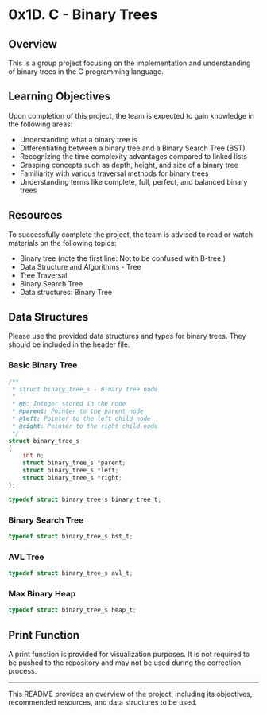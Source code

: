 # 0x1D. C - Binary Trees

## Overview

This is a group project focusing on the implementation and understanding of binary trees in the C programming language.

## Learning Objectives

Upon completion of this project, the team is expected to gain knowledge in the following areas:

- Understanding what a binary tree is
- Differentiating between a binary tree and a Binary Search Tree (BST)
- Recognizing the time complexity advantages compared to linked lists
- Grasping concepts such as depth, height, and size of a binary tree
- Familiarity with various traversal methods for binary trees
- Understanding terms like complete, full, perfect, and balanced binary trees

## Resources

To successfully complete the project, the team is advised to read or watch materials on the following topics:

- Binary tree (note the first line: Not to be confused with B-tree.)
- Data Structure and Algorithms - Tree
- Tree Traversal
- Binary Search Tree
- Data structures: Binary Tree

## Data Structures

Please use the provided data structures and types for binary trees. They should be included in the header file.

### Basic Binary Tree

```c
/**
 * struct binary_tree_s - Binary tree node
 *
 * @n: Integer stored in the node
 * @parent: Pointer to the parent node
 * @left: Pointer to the left child node
 * @right: Pointer to the right child node
 */
struct binary_tree_s
{
    int n;
    struct binary_tree_s *parent;
    struct binary_tree_s *left;
    struct binary_tree_s *right;
};

typedef struct binary_tree_s binary_tree_t;
```

### Binary Search Tree

```c
typedef struct binary_tree_s bst_t;
```

### AVL Tree

```c
typedef struct binary_tree_s avl_t;
```

### Max Binary Heap

```c
typedef struct binary_tree_s heap_t;
```

## Print Function

A print function is provided for visualization purposes. It is not required to be pushed to the repository and may not be used during the correction process.

---
This README provides an overview of the project, including its objectives, recommended resources, and data structures to be used.
